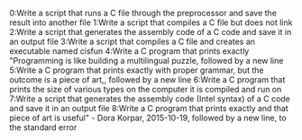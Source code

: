 0:Write a script that runs a C file through the preprocessor and save the result into another file
1:Write a script that compiles a C file but does not link
2:Write a script that generates the assembly code of a C code and save it in an output file
3:Write a script that compiles a C file and creates an executable named cisfun
4:Write a C program that prints exactly "Programming is like building a multilingual puzzle, followed by a new line
5:Write a C program that prints exactly with proper grammar, but the outcome is a piece of art,, followed by a new line
6:Write a C program that prints the size of various types on the computer it is compiled and run on
7:Write a script that generates the assembly code (Intel syntax) of a C code and save it in an output file
8:Write a C program that prints exactly and that piece of art is useful" - Dora Korpar, 2015-10-19, followed by a new line, to the standard error
